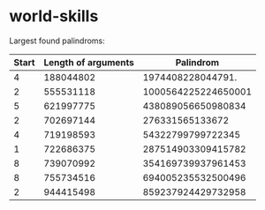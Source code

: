 # world-skills

Largest found palindroms:

| Start | Length of arguments | Palindrom           |
| ----- | ------------------- | ------------------- |
| 4     | 188044802           | 1974408228044791.   |
| 2     | 555531118           | 1000564225224650001 |
| 5     | 621997775           | 438089056650980834  |
| 2     | 702697144           | 276331565133672     |
| 4     | 719198593           | 54322799799722345   |
| 1     | 722686375           | 287514903309415782  |
| 8     | 739070992           | 354169739937961453  |
| 8     | 755734516           | 694005235532500496  |
| 2     | 944415498           | 859237924429732958  |
